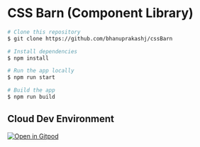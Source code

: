 # CSS Barn (Component Library) #

```bash
# Clone this repository
$ git clone https://github.com/bhanuprakashj/cssBarn

# Install dependencies
$ npm install

# Run the app locally
$ npm run start

# Build the app
$ npm run build
```

## Cloud Dev Environment ##

[![Open in Gitpod](https://gitpod.io/button/open-in-gitpod.svg)](https://github.com/bhanuprakashj/cssBarn)

